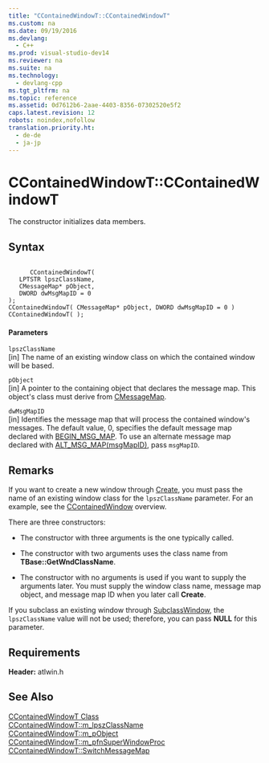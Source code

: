 ```yaml
---
title: "CContainedWindowT::CContainedWindowT"
ms.custom: na
ms.date: 09/19/2016
ms.devlang: 
  - C++
ms.prod: visual-studio-dev14
ms.reviewer: na
ms.suite: na
ms.technology: 
  - devlang-cpp
ms.tgt_pltfrm: na
ms.topic: reference
ms.assetid: 0d7612b6-2aae-4403-8356-07302520e5f2
caps.latest.revision: 12
robots: noindex,nofollow
translation.priority.ht: 
  - de-de
  - ja-jp
---
```

# CContainedWindowT::CContainedWindowT
The constructor initializes data members.  
  
## Syntax  
  
```  
  
      CContainedWindowT(  
   LPTSTR lpszClassName,  
   CMessageMap* pObject,  
   DWORD dwMsgMapID = 0   
);  
CContainedWindowT( CMessageMap* pObject, DWORD dwMsgMapID = 0 )  
CContainedWindowT( );  
```  
  
#### Parameters  
 `lpszClassName`  
 [in] The name of an existing window class on which the contained window will be based.  
  
 `pObject`  
 [in] A pointer to the containing object that declares the message map. This object's class must derive from [CMessageMap](../vs140/CMessageMap-Class.md).  
  
 `dwMsgMapID`  
 [in] Identifies the message map that will process the contained window's messages. The default value, 0, specifies the default message map declared with [BEGIN_MSG_MAP](../vs140/BEGIN_MSG_MAP.md). To use an alternate message map declared with [ALT_MSG_MAP(msgMapID)](../vs140/ALT_MSG_MAP.md), pass `msgMapID`.  
  
## Remarks  
 If you want to create a new window through [Create](../vs140/CContainedWindowT--Create.md), you must pass the name of an existing window class for the `lpszClassName` parameter. For an example, see the [CContainedWindow](../vs140/CContainedWindowT-Class.md) overview.  
  
 There are three constructors:  
  
-   The constructor with three arguments is the one typically called.  
  
-   The constructor with two arguments uses the class name from **TBase::GetWndClassName**.  
  
-   The constructor with no arguments is used if you want to supply the arguments later. You must supply the window class name, message map object, and message map ID when you later call **Create**.  
  
 If you subclass an existing window through [SubclassWindow](../vs140/CContainedWindowT--SubclassWindow.md), the `lpszClassName` value will not be used; therefore, you can pass **NULL** for this parameter.  
  
## Requirements  
 **Header:** atlwin.h  
  
## See Also  
 [CContainedWindowT Class](../vs140/CContainedWindowT-Class.md)   
 [CContainedWindowT::m_lpszClassName](../vs140/CContainedWindowT--m_lpszClassName.md)   
 [CContainedWindowT::m_pObject](../vs140/CContainedWindowT--m_pObject.md)   
 [CContainedWindowT::m_pfnSuperWindowProc](../vs140/CContainedWindowT--m_pfnSuperWindowProc.md)   
 [CContainedWindowT::SwitchMessageMap](../vs140/CContainedWindowT--SwitchMessageMap.md)